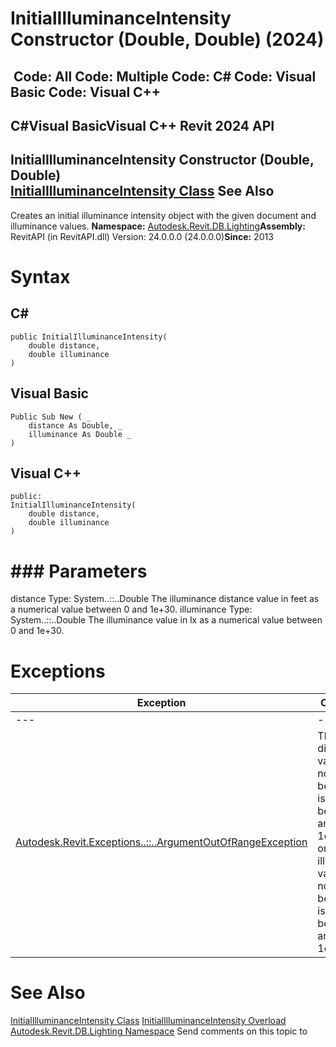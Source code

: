 # InitialIlluminanceIntensity Constructor (Double, Double) (2024)

﻿
 Code: All Code: Multiple Code: C# Code: Visual Basic Code: Visual C++   
---  
C#Visual BasicVisual C++
Revit 2024 API  
---  
InitialIlluminanceIntensity Constructor (Double, Double)  
[InitialIlluminanceIntensity Class](d31b6d5f-f002-007b-3e08-e6818727f104.md "InitialIlluminanceIntensity Class") See Also  
---  
Creates an initial illuminance intensity object with the given document and illuminance values. 
**Namespace:** [Autodesk.Revit.DB.Lighting](a6a04f07-7fd2-0a4e-12e7-01842ee6daaf.md "Autodesk.Revit.DB.Lighting Namespace")**Assembly:** RevitAPI (in RevitAPI.dll) Version: 24.0.0.0 (24.0.0.0)**Since:** 2013 
# Syntax
C#  
---  
```text
public InitialIlluminanceIntensity(
	double distance,
	double illuminance
)
```
  
Visual Basic  
---  
```text
Public Sub New ( _
	distance As Double, _
	illuminance As Double _
)
```
  
Visual C++  
---  
```text
public:
InitialIlluminanceIntensity(
	double distance, 
	double illuminance
)
```
  
# ### Parameters
distance
    Type: System..::..Double The illuminance distance value in feet as a numerical value between 0 and 1e+30. 
illuminance
    Type: System..::..Double The illuminance value in lx as a numerical value between 0 and 1e+30. 
# Exceptions
| Exception | Condition |
| --- | --- |
| --- | --- |
| [Autodesk.Revit.Exceptions..::..ArgumentOutOfRangeException](60f148c9-ece0-a6bb-4e12-bb4a9c8c8a24.md "ArgumentOutOfRangeException Class") | The distance value is not valid because it is not between 0 and 1e+30. -or- The illuminance value is not valid because it is not between 0 and 1e+30. |

# See Also
[InitialIlluminanceIntensity Class](d31b6d5f-f002-007b-3e08-e6818727f104.md "InitialIlluminanceIntensity Class")
[InitialIlluminanceIntensity Overload](f1d3364e-dc06-44d7-f09a-9d67fd361fe4.md "InitialIlluminanceIntensity Constructor")
[Autodesk.Revit.DB.Lighting Namespace](a6a04f07-7fd2-0a4e-12e7-01842ee6daaf.md "Autodesk.Revit.DB.Lighting Namespace")
Send comments on this topic to 